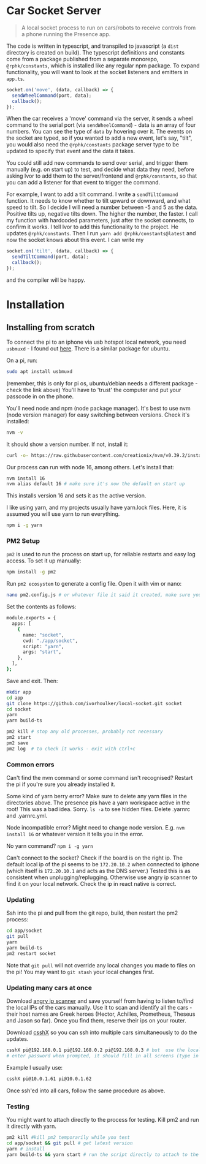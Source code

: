 # Car Socket Server

> A local socket process to run on cars/robots to receive controls from a phone running the Presence app.

The code is written in typescript, and transpiled to javascript (a `dist` directory is created on build). The typescript definitions and constants come from a package published from a separate monorepo, `@rphk/constants`, which is installed like any regular npm package. To expand functionality, you will want to look at the socket listeners and emitters in `app.ts`.

```javascript
socket.on('move', (data, callback) => {
  sendWheelCommand(port, data);
  callback();
});
```

When the car receives a 'move' command via the server, it sends a wheel command to the serial port (via `sendWheelCommand`) - data is an array of four numbers. You can see the type of `data` by hovering over it. The events on the socket are typed, so if you wanted to add a new event, let's say, "tilt", you would also need the `@rphk/constants` package server type to be updated to specify that event and the data it takes.

You could still add new commands to send over serial, and trigger them manually (e.g. on start up) to test, and decide what data they need, before asking Ivor to add them to the server/frontend and `@rphk/constants`, so that you can add a listener for that event to trigger the command.

For example, I want to add a tilt command. I write a `sendTiltCommand` function. It needs to know whether to tilt upward or downward, and what speed to tilt. So I decide I will need a number between -5 and 5 as the data. Positive tilts up, negative tilts down. The higher the number, the faster. I call my function with hardcoded parameters, just after the socket connects, to confirm it works. I tell Ivor to add this functionality to the project. He updates `@rphk/constants`. Then I run `yarn add @rphk/constants@latest` and now the socket knows about this event. I can write my

```javascript
socket.on('tilt', (data, callback) => {
  sendTiltCommand(port, data);
  callback();
});
```

and the compiler will be happy.

# Installation

## Installing from scratch

To connect the pi to an iphone via usb hotspot local network, you need `usbmuxd` - I found out [here](https://support.speedify.com/article/565-tethered-iphone-linux). There is a similar package for ubuntu.

On a pi, run:

```bash
sudo apt install usbmuxd
```

(remember, this is only for pi os, ubuntu/debian needs a different package - check the link above)
You'll have to 'trust' the computer and put your passcode in on the phone.

You'll need node and npm (node package manager). It's best to use nvm (node version manager) for easy switching between versions.
Check it's installed:

```bash
nvm -v
```

It should show a version number.
If not, install it:

```bash
curl -o- https://raw.githubusercontent.com/creationix/nvm/v0.39.2/install.sh | bash
```

Our process can run with node 16, among others. Let's install that:

```bash
nvm install 16
nvm alias default 16 # make sure it's now the default on start up
```

This installs version 16 and sets it as the active version.

I like using yarn, and my projects usually have yarn.lock files. Here, it is assumed you will use yarn to run everything.

```bash
npm i -g yarn
```

### PM2 Setup

`pm2` is used to run the process on start up, for reliable restarts and easy log access. To set it up manually:

```bash
npm install -g pm2
```

Run `pm2 ecosystem` to generate a config file. Open it with vim or nano:

```bash
nano pm2.config.js # or whatever file it said it created, make sure you're in the right directory.
```

Set the contents as follows:

```bash
module.exports = {
  apps: [
    {
      name: "socket",
      cwd: "./app/socket",
      script: "yarn",
      args: "start",
    },
  ],
};

```

Save and exit.
Then:

```bash
mkdir app
cd app
git clone https://github.com/ivorhoulker/local-socket.git socket
cd socket
yarn
yarn build-ts

pm2 kill # stop any old processes, probably not necessary
pm2 start
pm2 save
pm2 log  # to check it works - exit with ctrl+c
```

### Common errors

Can't find the nvm command or some command isn't recognised? Restart the pi if you're sure you already installed it.

Some kind of yarn berry error? Make sure to delete any yarn files in the directories above. The presence pis have a yarn workspace active in the root! This was a bad idea. Sorry.
`ls -a` to see hidden files. Delete .yarnrc and .yarnrc.yml.

Node incompatible error? Might need to change node version. E.g. `nvm install 16` or whatever version it tells you in the error.

No yarn command? `npm i -g yarn`

Can't connect to the socket? Check if the board is on the right ip. The default local ip of the pi seems to be `172.20.10.2` when connected to iphone (which itself is `172.20.10.1` and acts as the DNS server.) Tested this is as consistent when unplugging/replugging. Otherwise use angry ip scanner to find it on your local network. Check the ip in react native is correct.

### Updating

Ssh into the pi and pull from the git repo, build, then restart the pm2 process:

```bash
cd app/socket
git pull
yarn
yarn build-ts
pm2 restart socket
```

Note that `git pull` will not override any local changes you made to files on the pi! You may want to `git stash` your local changes first.

### Updating many cars at once

Download [angry ip scanner](https://angryip.org/) and save yourself from having to listen to/find the local IPs of the cars manually. Use it to scan and identify all the cars - their host names are Greek heroes (Hector, Achilles, Prometheus, Theseus and Jason so far). Once you find them, reserve their ips on your router.

Download [csshX](https://formulae.brew.sh/formula/csshx) so you can ssh into multiple cars simultaneously to do the updates.

```bash
csshX pi@192.168.0.1 pi@192.168.0.2 pi@192.168.0.3 # but  use the local ips of the cars
# enter password when prompted, it should fill in all screens (type in red box at bottom)
```

Example I usually use:

```bash
csshX pi@10.0.1.61 pi@10.0.1.62

```

Once ssh'ed into all cars, follow the same procedure as above.

### Testing

You might want to attach directly to the process for testing. Kill pm2 and run it directly with yarn.

```bash
pm2 kill #kill pm2 temporarily while you test
cd app/socket && git pull # get latest version
yarn # install
yarn build-ts && yarn start # run the script directly to attach to the process
```
